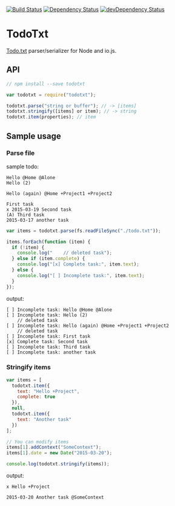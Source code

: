 [![Build Status](https://img.shields.io/travis/byteclubfr/todotxt/master.svg?style=flat)](https://travis-ci.org/lmtm/todotxt)
[![Dependency Status](https://david-dm.org/byteclubfr/todotxt.svg?style=flat)](https://david-dm.org/lmtm/todotxt)
[![devDependency Status](https://david-dm.org/byteclubfr/todotxt/dev-status.svg?style=flat)](https://david-dm.org/lmtm/todotxt#info=devDependencies)

# TodoTxt

[Todo.txt](http://todotxt.com) parser/serializer for Node and io.js.

## API

```js
// npm install --save todotxt

var todotxt = require("todotxt");

todotxt.parse("string or buffer"); // -> [items]
todotxt.stringify([items] or item); // -> string
todotxt.item(properties); // item
```

## Sample usage

### Parse file

sample todo:

```
Hello @Home @Alone
Hello (2)

Hello (again) @Home +Project1 +Project2

First task
x 2015-03-19 Second task
(A) Third task
2015-03-17 another task
```

```js
var items = todotxt.parse(fs.readFileSync("./todo.txt"));

items.forEach(function (item) {
  if (!item) {
    console.log("    // deleted task");
  } else if (item.complete) {
    console.log("[x] Complete task:", item.text);
  } else {
    console.log("[ ] Incomplete task:", item.text);
  }
});
```

output:

```
[ ] Incomplete task: Hello @Home @Alone
[ ] Incomplete task: Hello (2)
    // deleted task
[ ] Incomplete task: Hello (again) @Home +Project1 +Project2
    // deleted task
[ ] Incomplete task: First task
[x] Complete task: Second task
[ ] Incomplete task: Third task
[ ] Incomplete task: another task
```

### Stringify items

```js
var items = [
  todotxt.item({
    text: "Hello +Project",
    complete: true
  }),
  null,
  todotxt.item({
    text: "Another task"
  })
];

// You can modify items
items[1].addContext("SomeContext");
items[1].date = new Date("2015-03-20");

console.log(todotxt.stringify(items));
```

output:

```
x Hello +Project

2015-03-20 Another task @SomeContext
```
